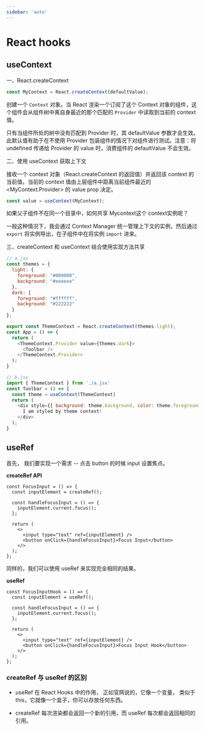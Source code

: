 ```yaml
---
sidebar: 'auto'
---
```

# React hooks

## useContext

一、React.createContext
```js
const MyContext = React.createContext(defaultValue);
```
创建一个 `Context` 对象。当 React 渲染一个订阅了这个 Context 对象的组件，这个组件会从组件树中离自身最近的那个匹配的 `Provider` 中读取到当前的 context 值。

只有当组件所处的树中没有匹配到 Provider 时，其 defaultValue 参数才会生效。此默认值有助于在不使用 Provider 包装组件的情况下对组件进行测试。注意：将 undefined 传递给 Provider 的 value 时，消费组件的 defaultValue 不会生效。

二、使用 useContext 获取上下文

接收一个 context 对象（React.createContext 的返回值）并返回该 context 的当前值。当前的 context 值由上层组件中距离当前组件最近的 <MyContext.Provider> 的 value prop 决定。
```js
const value = useContext(MyContext);
```
如果父子组件不在同一个目录中，如何共享 Mycontext这个 context实例呢？

一般这种情况下，我会通过 Context Manager 统一管理上下文的实例，然后通过 `export` 将实例导出，在子组件中在将实例 `import` 进来。

三、createContext 和 useContext 结合使用实现方法共享
```js
// a.jsx
const themes = {
  light: {
    foreground: "#000000",
    background: "#eeeeee"
  },
  dark: {
    foreground: "#ffffff",
    background: "#222222"
  }
};

export const ThemeContext = React.createContext(themes.light);
const App = () => {
  return (
    <ThemeContext.Provider value={themes.dark}>
      <Toolbar />
    </ThemeContext.Provider>
  );
}
```
```js
// b.jsx
import { ThemeContext } from './a.jsx'
const Toolbar = () => {
  const theme = useContext(ThemeContext)
  return (
    <div style={{ background: theme.background, color: theme.foreground }}>
      I am styled by theme context!
    </div>
  );
}
```

## useRef

首先， 我们要实现一个需求 -- 点击 button 的时候 input 设置焦点。

**createRef API**
```tsx
const FocusInput = () => {
  const inputElement = createRef();

  const handleFocusInput = () => {
    inputElement.current.focus();
  };

  return (
    <>
      <input type="text" ref={inputElement} />
      <button onClick={handleFocusInput}>Focus Input</button>
    </>
  );
};
```
同样的，我们可以使用 useRef 来实现完全相同的结果。

**useRef**
```tsx
const FocusInputHook = () => {
  const inputElement = useRef();

  const handleFocusInput = () => {
    inputElement.current.focus();
  };

  return (
    <>
      <input type="text" ref={inputElement} />
      <button onClick={handleFocusInput}>Focus Input Hook</button>
    </>
  );
};
```

### createRef 与 useRef 的区别
* useRef 在 React Hooks 中的作用， 正如官网说的，它像一个变量， 类似于 this，它就像一个盒子，你可以存放任何东西。

* createRef 每次渲染都会返回一个新的引用，而 useRef 每次都会返回相同的引用。




